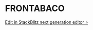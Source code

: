 # FRONTABACO

[Edit in StackBlitz next generation editor ⚡️](https://stackblitz.com/~/github.com/KEVINMENDEZ24/FRONTABACO)